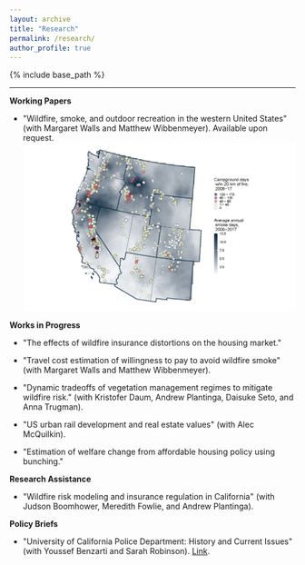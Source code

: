 ```yaml
---
layout: archive
title: "Research"
permalink: /research/
author_profile: true
---
```


{% include base_path %}

------

**Working Papers**
* "Wildfire, smoke, and outdoor recreation in the western United States" (with Margaret Walls and Matthew Wibbenmeyer). Available upon request. 
![](images/gww_map_exposure.png)

**Works in Progress**
* "The effects of wildfire insurance distortions on the housing market."

* "Travel cost estimation of willingness to pay to avoid wildfire smoke" (with Margaret Walls and Matthew Wibbenmeyer).

* "Dynamic tradeoffs of vegetation management regimes to mitigate wildfire risk." (with Kristofer Daum, Andrew Plantinga, Daisuke Seto, and Anna Trugman).

* "US urban rail development and real estate values" (with Alec McQuilkin).

* "Estimation of welfare change from affordable housing policy using bunching."

**Research Assistance**
* "Wildfire risk modeling and insurance regulation in California" (with Judson Boomhower, Meredith Fowlie, and Andrew Plantinga).

**Policy Briefs**
* "University of California Police Department: History and Current Issues" (with Youssef Benzarti and Sarah Robinson). [Link](https://jacobgellman.github.io/files/benzarti_gellman_robinson_ucpd_nov2020.pdf).